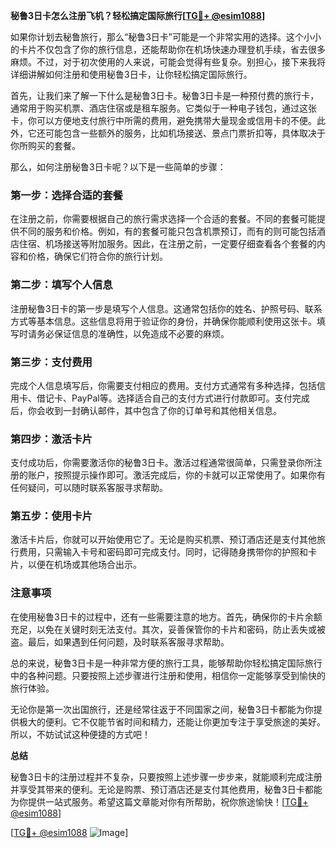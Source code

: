 **秘鲁3日卡怎么注册飞机？轻松搞定国际旅行[[TG💪+ @esim1088](https://t.me/s/esim1088)]**

如果你计划去秘鲁旅行，那么“秘鲁3日卡”可能是一个非常实用的选择。这个小小的卡片不仅包含了你的旅行信息，还能帮助你在机场快速办理登机手续，省去很多麻烦。不过，对于初次使用的人来说，可能会觉得有些复杂。别担心，接下来我将详细讲解如何注册和使用秘鲁3日卡，让你轻松搞定国际旅行。

首先，让我们来了解一下什么是秘鲁3日卡。秘鲁3日卡是一种预付费的旅行卡，通常用于购买机票、酒店住宿或是租车服务。它类似于一种电子钱包，通过这张卡，你可以方便地支付旅行中所需的费用，避免携带大量现金或信用卡的不便。此外，它还可能包含一些额外的服务，比如机场接送、景点门票折扣等，具体取决于你所购买的套餐。

那么，如何注册秘鲁3日卡呢？以下是一些简单的步骤：

### 第一步：选择合适的套餐

在注册之前，你需要根据自己的旅行需求选择一个合适的套餐。不同的套餐可能提供不同的服务和价格。例如，有的套餐可能只包含机票预订，而有的则可能包括酒店住宿、机场接送等附加服务。因此，在注册之前，一定要仔细查看各个套餐的内容和价格，确保它们符合你的旅行计划。

### 第二步：填写个人信息

注册秘鲁3日卡的第一步是填写个人信息。这通常包括你的姓名、护照号码、联系方式等基本信息。这些信息将用于验证你的身份，并确保你能顺利使用这张卡。填写时请务必保证信息的准确性，以免造成不必要的麻烦。

### 第三步：支付费用

完成个人信息填写后，你需要支付相应的费用。支付方式通常有多种选择，包括信用卡、借记卡、PayPal等。选择适合自己的支付方式进行付款即可。支付完成后，你会收到一封确认邮件，其中包含了你的订单号和其他相关信息。

### 第四步：激活卡片

支付成功后，你需要激活你的秘鲁3日卡。激活过程通常很简单，只需登录你所注册的账户，按照提示操作即可。激活完成后，你的卡就可以正常使用了。如果你有任何疑问，可以随时联系客服寻求帮助。

### 第五步：使用卡片

激活卡片后，你就可以开始使用它了。无论是购买机票、预订酒店还是支付其他旅行费用，只需输入卡号和密码即可完成支付。同时，记得随身携带你的护照和卡片，以便在机场或其他场合出示。

### 注意事项

在使用秘鲁3日卡的过程中，还有一些需要注意的地方。首先，确保你的卡片余额充足，以免在关键时刻无法支付。其次，妥善保管你的卡片和密码，防止丢失或被盗。最后，如果遇到任何问题，及时联系客服寻求帮助。

总的来说，秘鲁3日卡是一种非常方便的旅行工具，能够帮助你轻松搞定国际旅行中的各种问题。只要按照上述步骤进行注册和使用，相信你一定能够享受到愉快的旅行体验。

无论你是第一次出国旅行，还是经常往返于不同国家之间，秘鲁3日卡都能为你提供极大的便利。它不仅能节省时间和精力，还能让你更加专注于享受旅途的美好。所以，不妨试试这种便捷的方式吧！

**总结**

秘鲁3日卡的注册过程并不复杂，只要按照上述步骤一步步来，就能顺利完成注册并享受其带来的便利。无论是购票、预订酒店还是支付其他费用，秘鲁3日卡都能为你提供一站式服务。希望这篇文章能对你有所帮助，祝你旅途愉快！[[TG💪+ @esim1088](https://t.me/s/esim1088)]

[[TG💪+ @esim1088](https://t.me/s/esim1088) ![Image](https://i.postimg.cc/4NQfJmqS/Snipaste-2025-05-13-00-14-12.png)]